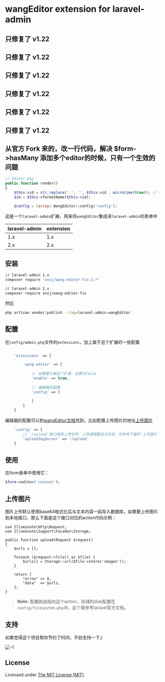 wangEditor extension for laravel-admin
======

## 只修复了 v1.22
## 只修复了 v1.22
## 只修复了 v1.22
## 只修复了 v1.22
## 只修复了 v1.22
## 只修复了 v1.22

## 从官方 Fork 来的，改一行代码，解决 $form->hasMany 添加多个editor的时候，只有一个生效的问题
```php
// Editor.php
public function render()
{
    $this->id = str_replace('.', '', $this->id . microtime(true)); // <-- 就是加这一行
    $id = $this->formatName($this->id);

    $config = (array) WangEditor::config('config');
```

这是一个`laravel-admin`扩展，用来将`wangEditor`集成进`laravel-admin`的表单中

laravel-admin | extension
---- | ---
1.x | 1.x
2.x |2.x

## 安装

```bash
// laravel-admin 1.x
composer require "xnzj/wang-editor-fix:1.*"

// laravel-admin 2.x
composer require xnzj/wang-editor-fix
```

然后
```bash
php artisan vendor:publish --tag=laravel-admin-wangEditor
```

## 配置

在`config/admin.php`文件的`extensions`，加上属于这个扩展的一些配置
```php

    'extensions' => [

        'wang-editor' => [
        
            // 如果要关掉这个扩展，设置为false
            'enable' => true,
            
            // 编辑器的配置
            'config' => [
                
            ]
        ]
    ]

```

编辑器的配置可以到[wangEditor文档](https://www.kancloud.cn/wangfupeng/wangeditor3/335776)找到，比如配置上传图片的地址[上传图片](https://www.kancloud.cn/wangfupeng/wangeditor3/335782)

```php
    'config' => [
        // `/upload`接口用来上传文件，上传逻辑要自己实现，可参考下面的`上传图片`
        'uploadImgServer' => '/upload'
    ]
```

## 使用

在form表单中使用它：
```php
$form->editor('content');
```

## 上传图片

图片上传默认使用base64格式化后与文本内容一起存入数据库，如果要上传图片到本地接口，那么下面是这个接口对应的action代码示例：

    use Illuminate\Http\Request;
    use Illuminate\Support\Facades\Storage;

    public function upload(Request $request)
    {
        $urls = [];

        foreach ($request->file() as $file) {
            $urls[] = Storage::url($file->store('images'));
        }

        return [
            "errno" => 0,
            "data"  => $urls,
        ];
    }

> **Note:** 配置路由指向这个action，存储的disk配置在`config/filesystem.php`中，这个需参考laravel官方文档。

## 支持

如果觉得这个项目帮你节约了时间，不妨支持一下;)

![-1](https://cloud.githubusercontent.com/assets/1479100/23287423/45c68202-fa78-11e6-8125-3e365101a313.jpg)

License
------------
Licensed under [The MIT License (MIT)](LICENSE).
